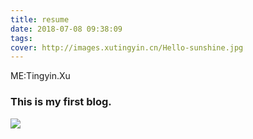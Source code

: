 ```yaml
---
title: resume
date: 2018-07-08 09:38:09
tags:
cover: http://images.xutingyin.cn/Hello-sunshine.jpg
---
```

ME:Tingyin.Xu
### This is my first blog.

<img src="http://images.xutingyin.cn/sky.png">
